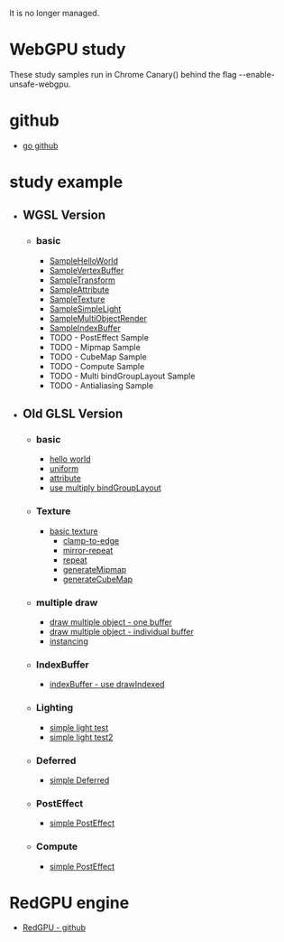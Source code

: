It is no longer managed.

# WebGPU study

These study samples run in Chrome Canary() behind the flag --enable-unsafe-webgpu.

# github
- [go github](https://github.com/redcamel/webgpu)
 
# study example
- ## WGSL Version
  - ### basic
      - [SampleHelloWorld](https://redcamel.github.io/webgpu/build/index.html?idx=0)
      - [SampleVertexBuffer](https://redcamel.github.io/webgpu/build/index.html?idx=1)
      - [SampleTransform](https://redcamel.github.io/webgpu/build/index.html?idx=2)
      - [SampleAttribute](https://redcamel.github.io/webgpu/build/index.html?idx=3)
      - [SampleTexture](https://redcamel.github.io/webgpu/build/index.html?idx=4)
      - [SampleSimpleLight](https://redcamel.github.io/webgpu/build/index.html?idx=5)
      - [SampleMultiObjectRender](https://redcamel.github.io/webgpu/build/index.html?idx=6)
      - [SampleIndexBuffer](https://redcamel.github.io/webgpu/build/index.html?idx=7)
      - TODO - PostEffect Sample
      - TODO - Mipmap Sample
      - TODO - CubeMap Sample
      - TODO - Compute Sample
      - TODO - Multi bindGroupLayout Sample
      - TODO - Antialiasing Sample
  
- ## Old GLSL Version
  - ### basic
      - [hello world](https://redcamel.github.io/webgpu/old_glsl_rnd/001_helloworld)
      - [uniform](https://redcamel.github.io/webgpu/old_glsl_rnd/002_transform)
      - [attribute](https://redcamel.github.io/webgpu/old_glsl_rnd/003_attribute)
      - [use multiply bindGroupLayout](https://redcamel.github.io/webgpu/old_glsl_rnd/009_multi_BindGroupLayout)
  - ### Texture
      - [basic texture](https://redcamel.github.io/webgpu/old_glsl_rnd/004_texture)
          - [clamp-to-edge](https://redcamel.github.io/webgpu/old_glsl_rnd/004_texture/clamp-to-edge)
          - [mirror-repeat](https://redcamel.github.io/webgpu/old_glsl_rnd/004_texture/mirror-repeat)
          - [repeat](https://redcamel.github.io/webgpu/old_glsl_rnd/004_texture/repeat)
          - [generateMipmap](https://redcamel.github.io/webgpu/old_glsl_rnd/012_mipmap)
          - [generateCubeMap](https://redcamel.github.io/webgpu/old_glsl_rnd/013_cubemap)
  - ### multiple draw
      - [draw multiple object - one buffer](https://redcamel.github.io/webgpu/old_glsl_rnd/005_multiObject)
      - [draw multiple object - individual buffer](https://redcamel.github.io/webgpu/old_glsl_rnd/005_multiObject2)
      - [instancing](https://redcamel.github.io/webgpu/old_glsl_rnd/008_instancing)
  - ### IndexBuffer
      - [indexBuffer - use drawIndexed](https://redcamel.github.io/webgpu/old_glsl_rnd/006_indexBuffer)
  - ### Lighting
      - [simple light test](https://redcamel.github.io/webgpu/old_glsl_rnd/007_simpleLight)
      - [simple light test2](https://redcamel.github.io/webgpu/old_glsl_rnd/011_simple_defferd_light)
  - ### Deferred
      - [simple Deferred](https://redcamel.github.io/webgpu/old_glsl_rnd/011_simple_defferd)
  - ### PostEffect
      - [simple PostEffect](https://redcamel.github.io/webgpu/old_glsl_rnd/010_postEffect)
  - ### Compute
      - [simple PostEffect](https://redcamel.github.io/webgpu/old_glsl_rnd/14_compute)
  
# RedGPU engine 
   - [RedGPU - github](https://github.com/redcamel/RedGPU)
